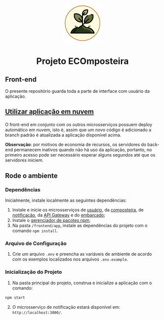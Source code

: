 <div>
    <p align="center">
    <img src='https://raw.githubusercontent.com/Projeto-ECOmposteira/documentacao/main/assets/img/logo/logo.png' alt="Projeto Kokama" width="25%"/>
    </p> 
    <h1 align="center">
    Projeto ECOmposteira
    </h1>
</div>

## Front-end

O presente repositório guarda toda a parte de interface com usuário da aplicação.

## <p align="left"><a href="https://condescending-mcclintock-1495c6.netlify.app/">Utilizar aplicação em nuvem</a></p>

O front-end em conjunto com os outros microsserviços possuem deploy automático em nuvem, isto é, assim que um novo código é adicionado a branch padrão é atualizada a aplicação disponível acima.

**Observação**: por motivos de economia de recursos, os servidores do back-end permanecem inativos quando não há uso da aplicação, portanto, no primeiro acesso pode ser necessário esperar alguns segundos até que os servidores iniciem.

## Rode o ambiente

### Dependências

Inicialmente, instale localmente as seguintes dependências:

1. Instale e inicie os microsserviços de [usuário](https://github.com/Projeto-ECOmposteira/usuario), da [composteira](https://github.com/Projeto-ECOmposteira/composteira), de [notificação](https://github.com/Projeto-ECOmposteira/notification), da [API Gateway](https://github.com/Projeto-ECOmposteira/api-gateway) e do [embarcado](https://github.com/Projeto-ECOmposteira/embedded-system);
2. Instale o [gerenciador de pacotes npm](https://www.npmjs.com/get-npm/);
3. Na pasta `/frontend/app`, instale as dependências do projeto com o comando `npm install`.

### Arquivo de Configuração

1. Crie um arquivo `.env` e preencha as variáveis de ambiente de acordo com os exemplos localizados nos arquivos `.env.example`.

### Inicialização do Projeto

1. Na pasta principal do projeto, construa e inicialize a aplicação com o comando:

```bash
npm start
```

2. O microsserviço de notificação estará disponível em: `http://localhost:3000/`.
